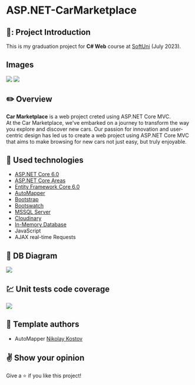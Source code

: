 # ASP.NET-CarMarketplace

## 🚗: Project Introduction

This is my graduation project for **C# Web** course at [SoftUni](https://softuni.bg/ "SoftUni") (July 2023).

## Images
![](https://res.cloudinary.com/carmarketplace/image/upload/v1691783031/Car_marcketplae_moqwmp.png)
![](https://res.cloudinary.com/carmarketplace/image/upload/v1691783032/Blue_Wood_i8odxx.png)

## :pencil2: Overview

**Car Marketplace** is a web project creted using ASP.NET Core MVC. 
<br />
At the Car Marketplace, we've embarked on a journey to transform the way you explore and discover new cars. Our passion for innovation and user-centric design has led us to create a web project using ASP.NET Core MVC that aims to make browsing for new cars not just easy, but truly enjoyable.

## :hammer: Used technologies
* [ASP.NET Core 6.0](https://dotnet.microsoft.com/en-us/download/dotnet/6.0)
* [ASP.NET Core Areas](https://learn.microsoft.com/en-us/aspnet/core/mvc/controllers/areas?view=aspnetcore-6.0)
* [Entity Framework Core 6.0](https://learn.microsoft.com/en-us/ef/core/)
* [AutoMapper](https://automapper.org/)
* [Bootstrap](https://github.com/twbs/bootstrap)
* [Bootswatch](https://bootswatch.com/)
* [MSSQL Server](https://www.microsoft.com/en-us/sql-server)
* [Cloudinary](https://cloudinary.com/)
* [In-Memory Database](https://learn.microsoft.com/en-us/sql/relational-databases/in-memory-database?view=sql-server-ver16)
* JavaScript
* AJAX real-time Requests

## :wrench: DB Diagram
![](https://res.cloudinary.com/carmarketplace/image/upload/v1691784550/image_2023-08-11_230907744_nfvjjg.png)

## :chart: Unit tests code coverage
![](https://res.cloudinary.com/carmarketplace/image/upload/v1691784702/image_2023-08-11_231141488_uzktvb.png)

## :muscle: Template authors

- AutoMapper [Nikolay Kostov](https://github.com/NikolayIT)

## :v: Show your opinion
Give a :star: if you like this project!
